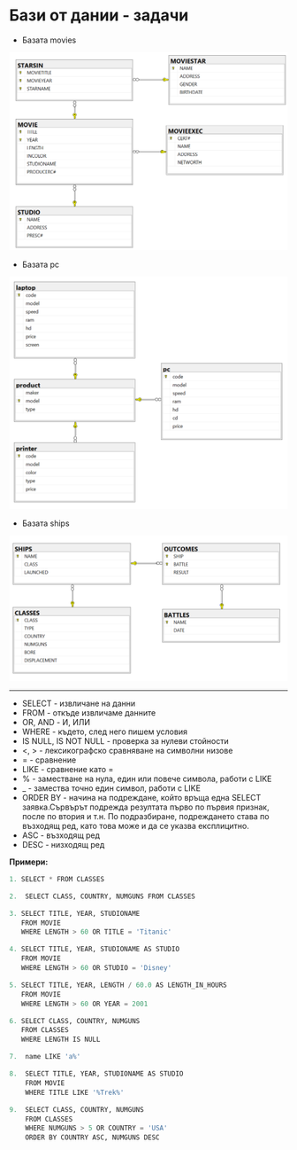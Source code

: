 # Бази от дании - задачи

* Базата movies

![alt text](images/movies.png)

* Базата pc

![alt text](images/pc.png)

* Базата ships

![alt text](images/ships.png)

--------------------------------------------------------------


* SELECT - извличане на данни 
* FROM - откъде извличаме данните
* OR, AND - И, ИЛИ
* WHERE - където, след него пишем условия
* IS NULL, IS NOT NULL - проверка за нулеви стойности 
* <, > - лексикографско сравняване на символни низове
* = - сравнение 
* LIKE - сравнение като =
* % - заместване на нула, един или повече символа, работи с LIKE
* _ - замества точно един символ, работи с LIKE
* ORDER BY - начина на подреждане, който връща една SELECT заявка.Сървърът подрежда резултата първо по първия признак, после по втория и т.н.  По подразбиране, подреждането става по възходящ ред, като това може и да се указва експлицитно. 
* ASC - възходящ ред
* DESC - низходящ ред




**Примери:**

 ```python
1. SELECT * FROM CLASSES
```

 ```python
2.  SELECT CLASS, COUNTRY, NUMGUNS FROM CLASSES
```

 ```python
3. SELECT TITLE, YEAR, STUDIONAME
    FROM MOVIE
    WHERE LENGTH > 60 OR TITLE = 'Titanic'
```
```python
4. SELECT TITLE, YEAR, STUDIONAME AS STUDIO
   FROM MOVIE
   WHERE LENGTH > 60 OR STUDIO = 'Disney'
```

```python
5. SELECT TITLE, YEAR, LENGTH / 60.0 AS LENGTH_IN_HOURS
   FROM MOVIE
   WHERE LENGTH > 60 OR YEAR = 2001
```
```python
6. SELECT CLASS, COUNTRY, NUMGUNS 
   FROM CLASSES
   WHERE LENGTH IS NULL
```
```python
7.  name LIKE 'a%'
```
```python
8.  SELECT TITLE, YEAR, STUDIONAME AS STUDIO
    FROM MOVIE
    WHERE TITLE LIKE '%Trek%'
```
```python
9.  SELECT CLASS, COUNTRY, NUMGUNS 
    FROM CLASSES
    WHERE NUMGUNS > 5 OR COUNTRY = 'USA'
    ORDER BY COUNTRY ASC, NUMGUNS DESC
```

